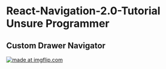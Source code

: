 # React-Navigation-2.0-Tutorial Unsure Programmer

## Custom Drawer Navigator

<a href="https://imgflip.com/gif/2fu1l2"><img src="https://i.imgflip.com/2fu1l2.gif" title="made at imgflip.com"/></a>
